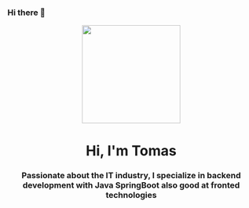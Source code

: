 ### Hi there 👋
<div id="header" align="center">
    <img src="https://media.giphy.com/media/f3iwJFOVOwuy7K6FFw/giphy.mp4" width="200"/>
  <h1 align="center">Hi, I'm Tomas</h1>
  <h3 align="center">Passionate about the IT industry, I specialize in backend development with Java SpringBoot also good at fronted technologies</h3>
</div>
<!--
**tomasferok/tomasferok** is a ✨ _special_ ✨ repository because its `README.md` (this file) appears on your GitHub profile.

Here are some ideas to get you started:

- 🔭 I’m currently working on ...
- 🌱 I’m currently learning ...
- 👯 I’m looking to collaborate on ...
- 🤔 I’m looking for help with ...
- 💬 Ask me about ...
- 📫 How to reach me: ...
- 😄 Pronouns: ...
- ⚡ Fun fact: ...
-->
